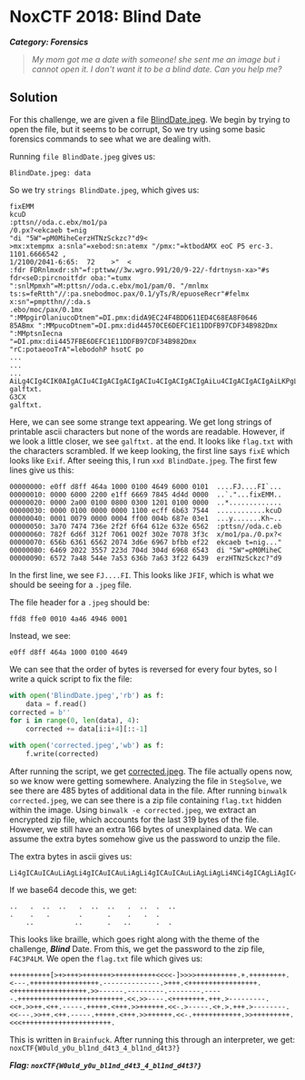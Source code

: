 

# NoxCTF 2018: Blind Date
***Category: Forensics***

> *My mom got me a date with someone! she sent me an image but i cannot open it. I don't want it to be a blind date. Can you help me?*

## Solution
For this challenge, we are given a file [BlindDate.jpeg](BlindDate.jpeg). We begin by trying to open the file, but it seems to be corrupt, So we try using some basic forensics commands to see what we are dealing with.

Running `file BlindDate.jpeg` gives us:

```
BlindDate.jpeg: data
```

So we try `strings BlindDate.jpeg`, which gives us:

```
fixEMM
kcuD
:pttsn//oda.c.ebx/mo1/pa
/0.px?<ekcaeb t=nig
"di "5W"=pM0MiheCerzHTNzSckzc?"d9<
>mx:xtempmx a:snla"=xebod:sn:atemx "/pmx:"=ktbodAMX eoC P5 erc-3. 1101.6666542 ,
1/2100/2041-6:65:  72    >"  <	
:fdr FDRnlmxdr:sh"=f:pttww//3w.wgro.991/20/9-22/-fdrtnysn-xa>"#s		
fdr<seD:pircnoitfdr oba:"=tumx ":snlMpmxh"=M:pttsn//oda.c.ebx/mo1/pam/0. "/mnlmx
ts:s=feRtth"//:pa.snebodmoc.pax/0.1/yTs/R/epuoseRecr"#felmx x:sn"=pmptthn//:da.s
.ebo/moc/pax/0.1mx ":MMpgirOlaniucoDtnem"=DI.pmx:didA9EC24F4BDD611ED4C68EA8F0646
85ABmx ":MMpucoDtnem"=DI.pmx:did44570CE6DEFC1E11DDFB97CDF34B982Dmx ":MMptsnIecna
"=DI.pmx:dii4457FBE6DEFC1E11DDFB97CDF34B982Dmx "rC:potaeooTrA"=lebodohP hsotC po
...
...
...
AiLg4CIg4CIK0AIgACIu4CIgACIgACIgACIu4CIgACIgACIgAiLu4CIgACIgACIgAiLKPgL
galftxt.
G3CX
galftxt.

```
Here, we can see some strange text appearing. We get long strings of printable ascii characters but none of the words are readable.
However, if we look a little closer, we see `galftxt.` at the end. It looks like `flag.txt` with the characters scrambled.
If we keep looking, the first line says `fixE` which looks like `Exif`. After seeing this, I run `xxd BlindDate.jpeg`. The first few lines give us this:
```
00000000: e0ff d8ff 464a 1000 0100 4649 6000 0101  ....FJ....FI`...
00000010: 0000 6000 2200 e1ff 6669 7845 4d4d 0000  ..`."...fixEMM..
00000020: 0000 2a00 0100 0800 0300 1201 0100 0000  ..*.............
00000030: 0000 0100 0000 0000 1100 ecff 6b63 7544  ............kcuD
00000040: 0001 0079 0000 0004 ff00 004b 687e 03e1  ...y.......Kh~..
00000050: 3a70 7474 736e 2f2f 6f64 612e 632e 6562  :pttsn//oda.c.eb
00000060: 782f 6d6f 312f 7061 002f 302e 7078 3f3c  x/mo1/pa./0.px?<
00000070: 656b 6361 6562 2074 3d6e 6967 bfbb ef22  ekcaeb t=nig..."
00000080: 6469 2022 3557 223d 704d 304d 6968 6543  di "5W"=pM0MiheC
00000090: 6572 7a48 544e 7a53 636b 7a63 3f22 6439  erzHTNzSckzc?"d9
```
In the first line, we see `FJ....FI`. This looks like `JFIF`, which is what we should be seeing for a `.jpeg` file.

The file header for a `.jpeg` should be:

`ffd8 ffe0 0010 4a46 4946 0001`

Instead, we see:

`e0ff d8ff 464a 1000 0100 4649`

We can see that the order of bytes is reversed for every four bytes, so I write a quick script to fix the file:
```python
with open('BlindDate.jpeg','rb') as f:
    data = f.read()
corrected = b''
for i in range(0, len(data), 4):
    corrected += data[i:i+4][::-1]

with open('corrected.jpeg','wb') as f:
    f.write(corrected)
```
After running the script, we get [corrected.jpeg](corrected.jpeg).  The file actually opens now, so we know were getting somewhere. Analyzing the file in `StegSolve`, we see there are 485 bytes of additional data in the file. After running `binwalk corrected.jpeg`, we can see there is a zip file containing `flag.txt` hidden within the image. Using `binwalk -e corrected.jpeg`, we extract an encrypted zip file, which accounts for the last 319 bytes of the file. However, we still have an extra 166 bytes of unexplained data. We can assume the extra bytes somehow give us the password to unzip the file.

The extra bytes in ascii gives us:
```
Li4gICAuICAuLiAgLi4gICAuICAuLiAgLi4gICAuICAuLiAgLiAgLi4NCi4gICAgLiAgIC4gICAgICAgLiAgICAgIC4gICAgLiAgIC4gIC4gIA0KICAgIC4uICAgICAgICAgIC4uICAgICAgLiAgIC4uICAgICAgLiAgLg
```
If we base64 decode this, we get:
```
..   .  ..  ..   .  ..  ..   .  ..  .  ..
.    .   .       .      .    .   .  .  
    ..          ..      .   ..      .  .
```
This looks like braille, which goes right along with the theme of the challenge, ***Blind*** Date. From this, we get the password to the zip file, `F4C3P4LM`. We open the `flag.txt` file which gives us:
```
++++++++++[>+>+++>+++++++>++++++++++<<<<-]>>>>++++++++++.+.+++++++++.<---.+++++++++++++++++.--------------.>+++.<+++++++++++++++++.<++++++++++++++++++.>>------.---------.--------.-----.++++++++++++++++++++++++++.<<.>>----.<++++++++.+++.>---------.<<+.>>++.<++.-----.+++++.<+++.>>++++++.<<-.>-----.<+.>.+++.>--------.<<---.>>++.<++.-----.+++++.<+++.>>++++++.<<-.++++++++++++.>>+++++++++.<<<++++++++++++++++++++++.
```
This is written in `Brainfuck`. After running this through an interpreter, we get: `noxCTF{W0uld_y0u_bl1nd_d4t3_4_bl1nd_d4t3?}` 

***Flag: `noxCTF{W0uld_y0u_bl1nd_d4t3_4_bl1nd_d4t3?}`***
